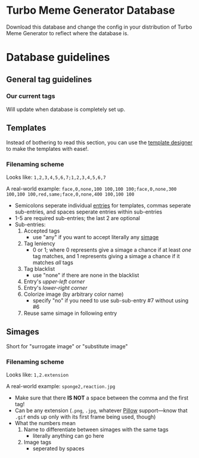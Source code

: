 # Turbo Meme Generator Database

Download this database and change the config in your distribution of Turbo Meme Generator to reflect where the database is.

# Database guidelines
## General tag guidelines
### Our current tags
Will update when database is completely set up.

## Templates
Instead of bothering to read this section, you can use the [template designer](https://github.com/Chaquator/turbo-meme-generator-template-designer) to make the templates with ease!.

### Filenaming scheme
Looks like: `1,2,3,4,5,6,7;1,2,3,4,5,6,7`

A real-world example: `face,0,none,100 100,100 100;face,0,none,300 100,100 100,red,same;face,0,none,400 100,100 100`

- Semicolons seperate individual [entries](#entries) for templates, commas seperate sub-entries, and spaces seperate entries within sub-entries
- 1-5 are required sub-entries; the last 2 are optional
- Sub-entries:
	1. Accepted tags
		- use "any" if you want to accept literally any [simage](#simages)
	2. Tag leniency
       	- 0 or 1; where 0 represents give a simage a chance if at least _one_ tag matches, and 1 represents giving a simage a chance if it matches _all_ tags
	3. Tag blacklist
		- use "none" if there are none in the blacklist
	4. Entry's _*upper-left corner*_
	5. Entry's _*lower-right corner*_
	6. Colorize image (by arbitrary color name)
		- specify "no" if you need to use sub-sub-entry #7 without using #6
	7. Reuse same simage in following entry

## Simages
Short for "surrogate image" or "substitute image"

### Filenaming scheme
Looks like: `1,2.extension`

A real-world example: `sponge2,reaction.jpg`

- Make sure that there __IS NOT__ a space between the comma and the first tag!
- Can be any extension (`.png`, `.jpg`, whatever [Pillow](https://python-pillow.github.io/) support—know that `.gif` ends up only with its first frame being used, though)
- What the numbers mean
	1. Name to differentiate between simages with the same tags
	    - literally anything can go here
	2. Image tags
		- seperated by spaces